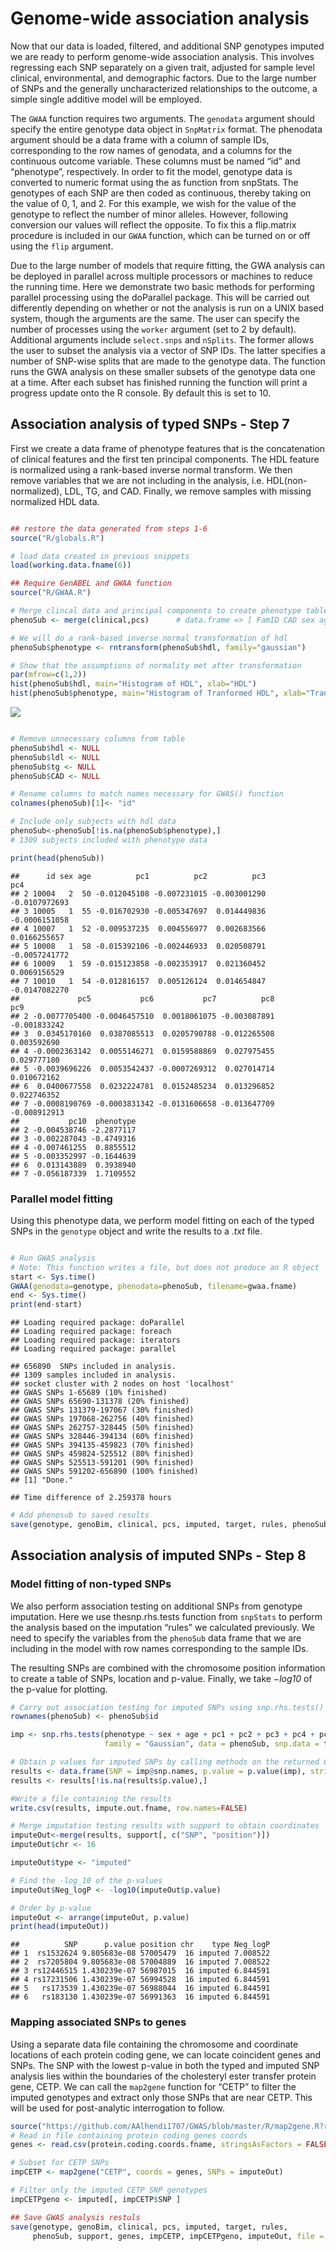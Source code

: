 # Genome-wide association analysis
Now that our data is loaded, filtered, and additional SNP genotypes imputed we are ready to perform genome-wide association analysis. This involves regressing each SNP separately on a given trait, adjusted for sample level clinical, environmental, and demographic factors. Due to the large number of SNPs and the generally uncharacterized relationships to the outcome, a simple single additive model will be employed.

The `GWAA` function requires two arguments. The `genodata` argument should specify the entire genotype data object in `SnpMatrix` format. The phenodata argument should be a data frame with a column of sample IDs, corresponding to the row names of genodata, and a columns for the continuous outcome variable. These columns must be named “id” and “phenotype”, respectively. In order to fit the model, genotype data is converted to numeric format using the as function from snpStats. The genotypes of each SNP are then coded as continuous, thereby taking on the value of 0, 1, and 2. For this example, we wish for the value of the genotype to reflect the number of minor alleles. However, following conversion our values will reflect the opposite. To fix this a flip.matrix procedure is included in our `GWAA` function, which can be turned on or off using the `flip` argument.

Due to the large number of models that require fitting, the GWA analysis can be deployed in parallel across multiple processors or machines to reduce the running time. Here we demonstrate two basic methods for performing parallel processing using the doParallel package. This will be carried out differently depending on whether or not the analysis is run on a UNIX based system, though the arguments are the same. The user can specify the number of processes using the `worker` argument (set to 2 by default). Additional arguments include `select.snps` and `nSplits`. The former allows the user to subset the analysis via a vector of SNP IDs. The latter specifies a number of SNP-wise splits that are made to the genotype data. The function runs the GWA analysis on these smaller subsets of the genotype data one at a time. After each subset has finished running the function will print a progress update onto the R console. By default this is set to 10.

## Association analysis of typed SNPs - Step 7
First we create a data frame of phenotype features that is the concatenation of clinical features and the first ten principal components. The HDL feature is normalized using a rank-based inverse normal transform. We then remove variables that we are not including in the analysis, i.e. HDL(non-normalized), LDL, TG, and CAD. Finally, we remove samples with missing normalized HDL data.

```r

## restore the data generated from steps 1-6
source("R/globals.R")

# load data created in previous snippets
load(working.data.fname(6))

## Require GenABEL and GWAA function
source("R/GWAA.R")

# Merge clincal data and principal components to create phenotype table
phenoSub <- merge(clinical,pcs)      # data.frame => [ FamID CAD sex age hdl pc1 pc2 ... pc10 ]

# We will do a rank-based inverse normal transformation of hdl
phenoSub$phenotype <- rntransform(phenoSub$hdl, family="gaussian")

# Show that the assumptions of normality met after transformation
par(mfrow=c(1,2))
hist(phenoSub$hdl, main="Histogram of HDL", xlab="HDL")
hist(phenoSub$phenotype, main="Histogram of Tranformed HDL", xlab="Transformed HDL")

```
<img src="imgs/HDL-transformation.png">

```r

# Remove unnecessary columns from table
phenoSub$hdl <- NULL
phenoSub$ldl <- NULL
phenoSub$tg <- NULL
phenoSub$CAD <- NULL

# Rename columns to match names necessary for GWAS() function
colnames(phenoSub)[1]<- "id"

# Include only subjects with hdl data
phenoSub<-phenoSub[!is.na(phenoSub$phenotype),]
# 1309 subjects included with phenotype data

print(head(phenoSub))

```
```
##      id sex age          pc1          pc2          pc3           pc4
## 2 10004   2  50 -0.012045108 -0.007231015 -0.003001290 -0.0107972693
## 3 10005   1  55 -0.016702930 -0.005347697  0.014449836 -0.0006151058
## 4 10007   1  52 -0.009537235  0.004556977  0.002683566  0.0166255657
## 5 10008   1  58 -0.015392106 -0.002446933  0.020508791 -0.0057241772
## 6 10009   1  59 -0.015123858 -0.002353917  0.021360452  0.0069156529
## 7 10010   1  54 -0.012816157  0.005126124  0.014654847 -0.0147082270
##             pc5           pc6           pc7          pc8          pc9
## 2 -0.0077705400 -0.0046457510  0.0018061075 -0.003087891 -0.001833242
## 3  0.0345170160  0.0387085513  0.0205790788 -0.012265508  0.003592690
## 4 -0.0002363142  0.0055146271  0.0159588869  0.027975455  0.029777180
## 5 -0.0039696226  0.0053542437 -0.0007269312  0.027014714  0.010672162
## 6  0.0400677558  0.0232224781  0.0152485234  0.013296852  0.022746352
## 7 -0.0008190769 -0.0003831342 -0.0131606658 -0.013647709 -0.008912913
##           pc10  phenotype
## 2 -0.004538746 -2.2877117
## 3 -0.002287043 -0.4749316
## 4 -0.007461255  0.8855512
## 5 -0.003352997 -0.1644639
## 6  0.013143889  0.3938940
## 7 -0.056187339  1.7109552
```
### Parallel model fitting
Using this phenotype data, we perform model fitting on each of the typed SNPs in the `genotype` object and write the results to a *.txt* file.

```r

# Run GWAS analysis
# Note: This function writes a file, but does not produce an R object
start <- Sys.time()
GWAA(genodata=genotype, phenodata=phenoSub, filename=gwaa.fname)
end <- Sys.time()
print(end-start)

```
```
## Loading required package: doParallel
## Loading required package: foreach
## Loading required package: iterators
## Loading required package: parallel

## 656890  SNPs included in analysis.
## 1309 samples included in analysis.
## socket cluster with 2 nodes on host 'localhost'
## GWAS SNPs 1-65689 (10% finished)
## GWAS SNPs 65690-131378 (20% finished)
## GWAS SNPs 131379-197067 (30% finished)
## GWAS SNPs 197068-262756 (40% finished)
## GWAS SNPs 262757-328445 (50% finished)
## GWAS SNPs 328446-394134 (60% finished)
## GWAS SNPs 394135-459823 (70% finished)
## GWAS SNPs 459824-525512 (80% finished)
## GWAS SNPs 525513-591201 (90% finished)
## GWAS SNPs 591202-656890 (100% finished)
## [1] "Done."
```
```
## Time difference of 2.259378 hours
```
```r
# Add phenosub to saved results
save(genotype, genoBim, clinical, pcs, imputed, target, rules, phenoSub, support, file=working.data.fname(7))
```

## Association analysis of imputed SNPs - Step 8
### Model fitting of non-typed SNPs
We also perform association testing on additional SNPs from genotype imputation. Here we use thesnp.rhs.tests function from `snpStats` to perform the analysis based on the imputation “rules” we calculated previously. We need to specify the variables from the `phenoSub` data frame that we are including in the model with row names corresponding to the sample IDs.

The resulting SNPs are combined with the chromosome position information to create a table of SNPs, location and p-value. Finally, we take *−log10* of the p-value for plotting.

```r
# Carry out association testing for imputed SNPs using snp.rhs.tests()
rownames(phenoSub) <- phenoSub$id

imp <- snp.rhs.tests(phenotype ~ sex + age + pc1 + pc2 + pc3 + pc4 + pc5 + pc6 + pc7 + pc8 + pc9 + pc10,
                     family = "Gaussian", data = phenoSub, snp.data = target, rules = rules)

# Obtain p values for imputed SNPs by calling methods on the returned GlmTests object.
results <- data.frame(SNP = imp@snp.names, p.value = p.value(imp), stringsAsFactors = FALSE)
results <- results[!is.na(results$p.value),]

#Write a file containing the results
write.csv(results, impute.out.fname, row.names=FALSE)

# Merge imputation testing results with support to obtain coordinates
imputeOut<-merge(results, support[, c("SNP", "position")])
imputeOut$chr <- 16

imputeOut$type <- "imputed"

# Find the -log_10 of the p-values
imputeOut$Neg_logP <- -log10(imputeOut$p.value)

# Order by p-value
imputeOut <- arrange(imputeOut, p.value)
print(head(imputeOut))
```
```
##          SNP      p.value position chr    type Neg_logP
## 1  rs1532624 9.805683e-08 57005479  16 imputed 7.008522
## 2  rs7205804 9.805683e-08 57004889  16 imputed 7.008522
## 3 rs12446515 1.430239e-07 56987015  16 imputed 6.844591
## 4 rs17231506 1.430239e-07 56994528  16 imputed 6.844591
## 5   rs173539 1.430239e-07 56988044  16 imputed 6.844591
## 6   rs183130 1.430239e-07 56991363  16 imputed 6.844591
```
### Mapping associated SNPs to genes

Using a separate data file containing the chromosome and coordinate locations of each protein coding gene, we can locate coincident genes and SNPs.
The SNP with the lowest p-value in both the typed and imputed SNP analysis lies within the boundaries of the cholesteryl ester transfer protein gene, CETP. We can call the `map2gene` function for “CETP” to filter the imputed genotypes and extract only those SNPs that are near CETP. This will be used for post-analytic interrogation to follow.

```r
source("https://github.com/AAlhendi1707/GWAS/blob/master/R/map2gene.R?raw=true")
# Read in file containing protein coding genes coords
genes <- read.csv(protein.coding.coords.fname, stringsAsFactors = FALSE)

# Subset for CETP SNPs
impCETP <- map2gene("CETP", coords = genes, SNPs = imputeOut)

# Filter only the imputed CETP SNP genotypes 
impCETPgeno <- imputed[, impCETP$SNP ]
```

```r
## Save GWAS analysis restuls
save(genotype, genoBim, clinical, pcs, imputed, target, rules,
     phenoSub, support, genes, impCETP, impCETPgeno, imputeOut, file = working.data.fname(8))
```

